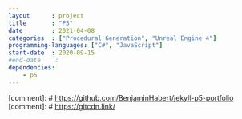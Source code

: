 ```yaml
---
layout      : project
title       : "P5"
date        : 2021-04-08
categories  : ["Procedural Generation", "Unreal Engine 4"]
programming-languages: ["C#", "JavaScript"]
start-date  : 2020-09-15
#end-date    : 
dependencies:
    - p5
---
```


[comment]: #    https://github.com/BenjaminHabert/jekyll-p5-portfolio
[comment]: #    https://gitcdn.link/

<script src="https://cdn.jsdelivr.net/npm/p5@1.3.1/lib/p5.js"></script>
<script src="https://cdnjs.cloudflare.com/ajax/libs/p5.js/1.3.1/addons/p5.sound.js" integrity="sha512-KxzVm+IqxNNq0+SzT/zzd5PHxY4LPrN+v5gZJ6+JKqjeU3Cr4y/djAg5eNlKDWurn1SeKZpql/yeOMWblMSzOg==" crossorigin="anonymous"></script>

<div>
    <!-- Note the using TWO setup() and createCanvas() won't really work -->
    <div id="simple-sketch-holder">
        <script src="https://gitcdn.link/repo/BenjaminHabert/jekyll-p5-portfolio/master/_projects/simple_sketch/simple_sketch.js" type="application/javascript"></script>
    </div>
    <div id="inline-sketch-holder">
        <script>
        function setup() {
            canvas2 = createCanvas(710, 400);
            canvas2.parent('inline-sketch-holder'); // this ensures that the sketch will be positioned properly
            background(100);
        }
        </script>
    </div>
</div>

